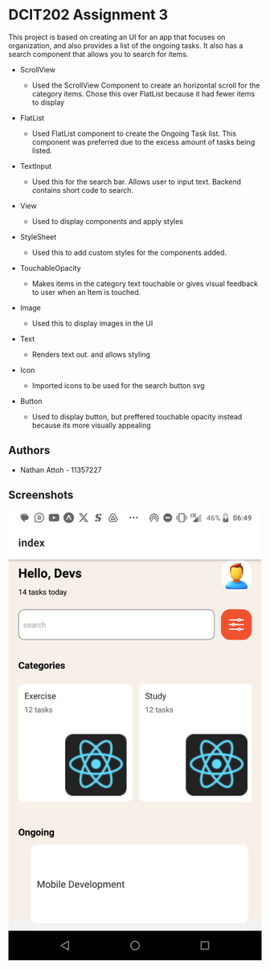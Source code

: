 
# DCIT202 Assignment 3

This project is based on creating an UI for an app that focuses on organization, and also provides a list of the ongoing tasks. It also has a search component that allows you to search for items.

- ScrollView
	-  Used the ScrollView Component to create an horizontal scroll for the category items. Chose this over FlatList because it had fewer items to display

- FlatList
	- Used FlatList component to create the Ongoing Task list. This component was preferred due to the excess amount of tasks being listed.

- TextInput
	- Used this for the search bar. Allows user to input text. Backend contains short code to search.

- View
	- Used to display components and apply styles

- StyleSheet
	- Used this to add custom styles for the components added. 

- TouchableOpacity
	- Makes items in the category text touchable or gives visual feedback to user when an Item is touched.

- Image 
	- Used this to display images in the UI

- Text
	- Renders text out. and allows styling

- Icon
	- Imported icons to be used for the search button svg

- Button
 	- Used to display button, but preffered touchable opacity instead because its more visually appealing



## Authors

- Nathan Attoh - 11357227


## Screenshots

![App Screenshot](./shot.png)


